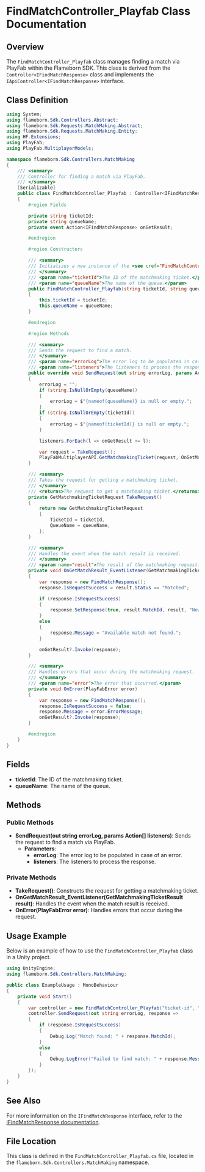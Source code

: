 
# FindMatchController_Playfab Class Documentation

## Overview
The `FindMatchController_Playfab` class manages finding a match via PlayFab within the Flameborn SDK. This class is derived from the `Controller<IFindMatchResponse>` class and implements the `IApiController<IFindMatchResponse>` interface.

## Class Definition

```csharp
using System;
using flameborn.Sdk.Controllers.Abstract;
using flameborn.Sdk.Requests.MatchMaking.Abstract;
using flameborn.Sdk.Requests.MatchMaking.Entity;
using HF.Extensions;
using PlayFab;
using PlayFab.MultiplayerModels;

namespace flameborn.Sdk.Controllers.MatchMaking
{
    /// <summary>
    /// Controller for finding a match via PlayFab.
    /// </summary>
    [Serializable]
    public class FindMatchController_Playfab : Controller<IFindMatchResponse>, IApiController<IFindMatchResponse>
    {
        #region Fields

        private string ticketId;
        private string queueName;
        private event Action<IFindMatchResponse> onGetResult;

        #endregion

        #region Constructors

        /// <summary>
        /// Initializes a new instance of the <see cref="FindMatchController_Playfab"/> class.
        /// </summary>
        /// <param name="ticketId">The ID of the matchmaking ticket.</param>
        /// <param name="queueName">The name of the queue.</param>
        public FindMatchController_Playfab(string ticketId, string queueName)
        {
            this.ticketId = ticketId;
            this.queueName = queueName;
        }

        #endregion

        #region Methods

        /// <summary>
        /// Sends the request to find a match.
        /// </summary>
        /// <param name="errorLog">The error log to be populated in case of an error.</param>
        /// <param name="listeners">The listeners to process the response.</param>
        public override void SendRequest(out string errorLog, params Action<IFindMatchResponse>[] listeners)
        {
            errorLog = "";
            if (string.IsNullOrEmpty(queueName)) 
            { 
                errorLog = $"{nameof(queueName)} is null or empty."; 
            }
            if (string.IsNullOrEmpty(ticketId)) 
            { 
                errorLog = $"{nameof(ticketId)} is null or empty."; 
            }

            listeners.ForEach(l => onGetResult += l);

            var request = TakeRequest();
            PlayFabMultiplayerAPI.GetMatchmakingTicket(request, OnGetMatchResult_EventListener, OnError);
        }

        /// <summary>
        /// Takes the request for getting a matchmaking ticket.
        /// </summary>
        /// <returns>The request to get a matchmaking ticket.</returns>
        private GetMatchmakingTicketRequest TakeRequest()
        {
            return new GetMatchmakingTicketRequest
            {
                TicketId = ticketId,
                QueueName = queueName,
            };
        }

        /// <summary>
        /// Handles the event when the match result is received.
        /// </summary>
        /// <param name="result">The result of the matchmaking request.</param>
        private void OnGetMatchResult_EventListener(GetMatchmakingTicketResult result)
        {
            var response = new FindMatchResponse();
            response.IsRequestSuccess = result.Status == "Matched";

            if (response.IsRequestSuccess)
            {
                response.SetResponse(true, result.MatchId, result, "New match found.");
            }
            else
            {
                response.Message = "Available match not found.";
            }

            onGetResult?.Invoke(response);
        }

        /// <summary>
        /// Handles errors that occur during the matchmaking request.
        /// </summary>
        /// <param name="error">The error that occurred.</param>
        private void OnError(PlayFabError error)
        {
            var response = new FindMatchResponse();
            response.IsRequestSuccess = false;
            response.Message = error.ErrorMessage;
            onGetResult?.Invoke(response);
        }

        #endregion
    }
}
```

## Fields
- **ticketId**: The ID of the matchmaking ticket.
- **queueName**: The name of the queue.

## Methods
### Public Methods
- **SendRequest(out string errorLog, params Action<IFindMatchResponse>[] listeners)**: Sends the request to find a match via PlayFab.
  - **Parameters**:
    - **errorLog**: The error log to be populated in case of an error.
    - **listeners**: The listeners to process the response.

### Private Methods
- **TakeRequest()**: Constructs the request for getting a matchmaking ticket.
- **OnGetMatchResult_EventListener(GetMatchmakingTicketResult result)**: Handles the event when the match result is received.
- **OnError(PlayFabError error)**: Handles errors that occur during the request.

## Usage Example
Below is an example of how to use the `FindMatchController_Playfab` class in a Unity project.

```csharp
using UnityEngine;
using flameborn.Sdk.Controllers.MatchMaking;

public class ExampleUsage : MonoBehaviour
{
    private void Start()
    {
        var controller = new FindMatchController_Playfab("ticket-id", "queue-name");
        controller.SendRequest(out string errorLog, response => 
        {
            if (response.IsRequestSuccess)
            {
                Debug.Log("Match found: " + response.MatchId);
            }
            else
            {
                Debug.LogError("Failed to find match: " + response.Message);
            }
        });
    }
}
```

## See Also
For more information on the `IFindMatchResponse` interface, refer to the [IFindMatchResponse documentation](https://gkhanc.github.io/flameborn-game/IFindMatchResponse).

## File Location
This class is defined in the `FindMatchController_Playfab.cs` file, located in the `flameborn.Sdk.Controllers.MatchMaking` namespace.
